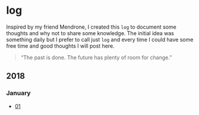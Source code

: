 # log

Inspired by my friend Mendrone, I created this `log` to document some thoughts and why not to share some knowledge. The initial idea was something daily but I prefer to call just `log` and every time I could have some free time and good thoughts I will post here.

> “The past is done. The future has plenty of room for change.”

## 2018

### January

* [01](2018/january/01.md)

